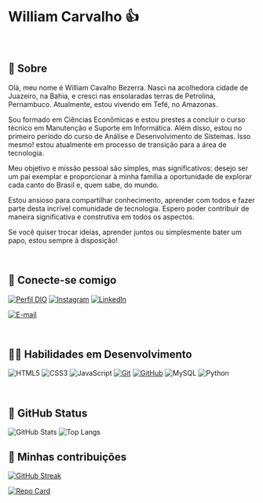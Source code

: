 # William Carvalho 👍

<br>

## 📖 Sobre
Olá, meu nome é William Cavalho Bezerra. Nasci na acolhedora cidade de Juazeiro, na Bahia, e cresci nas ensolaradas terras de Petrolina, Pernambuco. Atualmente, estou vivendo em Tefé, no Amazonas.

Sou formado em Ciências Econômicas e estou prestes a concluir o curso técnico em Manutenção e Suporte em Informática. Além disso, estou no primeiro período do curso de Análise e Desenvolvimento de Sistemas. Isso mesmo! estou atualmente em processo de transição para a área de tecnologia.

Meu objetivo e missão pessoal são simples, mas significativos: desejo ser um pai exemplar e proporcionar à minha família a oportunidade de explorar cada canto do Brasil e, quem sabe, do mundo.

Estou ansioso para compartilhar conhecimento, aprender com todos e fazer parte desta incrível comunidade de tecnologia. Espero poder contribuir de maneira significativa e construtiva em todos os aspectos.

Se você quiser trocar ideias, aprender juntos ou simplesmente bater um papo, estou sempre à disposição!

<br>


## 📡 Conecte-se comigo
[![Perfil DIO](https://img.shields.io/badge/-Meu%20Perfil%20na%20DIO-000?style=for-the-badge)](https://dio.me/users/willlevil)
[![Instagram](https://img.shields.io/badge/Instagram-000?style=for-the-badge&logo=instagram)](https://instagram.com/uiryan.carvalho?igshid=OGQ5ZDc2ODk2ZA==)
[![LinkedIn](https://img.shields.io/badge/LinkedIn-000?style=for-the-badge&logo=linkedin&logoColor=0E76A8)](https://www.linkedin.com/in/william-carvalho-bezerra-95298727a/)

[![E-mail](https://img.shields.io/badge/-Email-000?style=for-the-badge&logo=microsoft-outlook&logoColor=E94D5F)](mailto:willlevil@gmail.com)

<br>

## 👨‍💻 Habilidades em Desenvolvimento
![HTML5](https://img.shields.io/badge/HTML5-000?style=for-the-badge&logo=html5)
![CSS3](https://img.shields.io/badge/CSS3-000?style=for-the-badge&logo=css3&logoColor=264CE4)
![JavaScript](https://img.shields.io/badge/JavaScript-000?style=for-the-badge&logo=javascript)
[![Git](https://img.shields.io/badge/Git-000?style=for-the-badge&logo=git&logoColor=E94D5F)](https://git-scm.com/doc) 
[![GitHub](https://img.shields.io/badge/GitHub-000?style=for-the-badge&logo=github&logoColor=30A3DC)](https://docs.github.com/)
![MySQL](https://img.shields.io/badge/mysql-000.svg?style=for-the-badge&logo=mysql&logoColor=white)
![Python](https://img.shields.io/badge/Python-000?style=for-the-badge&logo=python)

<br>

## 📒 GitHub Status
![GitHub Stats](https://github-readme-stats.vercel.app/api?username=uiryam&theme=transparent&bg_color=000&border_color=30A3DC&show_icons=true&icon_color=30A3DC&title_color=E94D5F&text_color=FFF&hide_title=true&hide=stars)
![Top Langs](https://github-readme-stats-git-masterrstaa-rickstaa.vercel.app/api/top-langs/?username=uiryam&layout=compact&bg_color=000&border_color=30A3DC&title_color=E94D5F&text_color=FFF)

## 📑 Minhas contribuições 
[![GitHub Streak](https://streak-stats.demolab.com/?user=uiryam&theme=bear&background=000&border=30A3DC&dates=FFF)](https://git.io/streak-stats)

[![Repo Card](https://github-readme-stats.vercel.app/api/pin/?username=uiryam&repo=dio-lab-open-source&bg_color=000&border_color=30A3DC&show_icons=true&icon_color=30A3DC&title_color=E94D5F&text_color=FFF)](https://github.com/uiryam/dio-lab-open-source)


